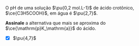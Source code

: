 O pH de uma solução $\pu{0,2 mol.L-1}$ de ácido crotônico, $\ce{C3H5COOH}$, em água é $\pu{2,7}$. 

**Assinale** a alternativa que mais se aproxima do $\ce{\mathrm{p}K_\mathrm{a}}$ do ácido.

- [x] $\pu{4,7}$